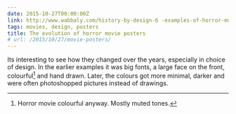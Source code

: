 ```yaml
---
date: 2015-10-27T00:00:00Z
link: http://www.wabbaly.com/history-by-design-6 -examples-of-horror-movie-posters/
tags: movies, design, posters
title: The evolution of horror movie posters
# url: /2015/10/27/movie-posters/
---
```


Its interesting to see how they changed over the years, especially in choice of design. In the earlier examples it was big fonts, a large face on the front, colourful[^1] and hand drawn. Later, the colours got more minimal, darker and were often photoshopped pictures instead of drawings.


[^1]: Horror movie colourful anyway. Mostly muted tones.